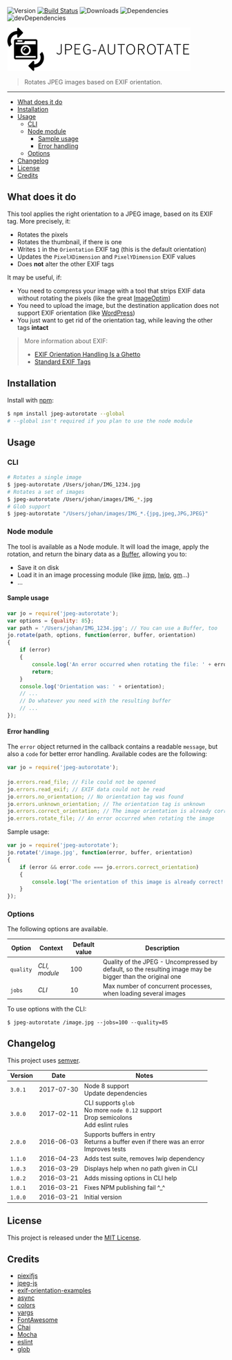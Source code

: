 ![Version](https://img.shields.io/npm/v/jpeg-autorotate.svg)
[![Build Status](https://travis-ci.org/johansatge/jpeg-autorotate.svg?branch=master)](https://travis-ci.org/johansatge/jpeg-autorotate)
![Downloads](https://img.shields.io/npm/dm/jpeg-autorotate.svg)
![Dependencies](https://img.shields.io/david/johansatge/jpeg-autorotate.svg)
![devDependencies](https://img.shields.io/david/dev/johansatge/jpeg-autorotate.svg)

![Icon](icon.png)

> Rotates JPEG images based on EXIF orientation.

---

* [What does it do](#what-does-it-do)
* [Installation](#installation)
* [Usage](#usage)
    * [CLI](#cli)
    * [Node module](#node-module)
        * [Sample usage](#sample-usage)
        * [Error handling](#error-handling)
    * [Options](#options)
* [Changelog](#changelog)
* [License](#license)
* [Credits](#credits)

## What does it do

This tool applies the right orientation to a JPEG image, based on its EXIF tag. More precisely, it:

* Rotates the pixels
* Rotates the thumbnail, if there is one
* Writes `1` in the `Orientation` EXIF tag (this is the default orientation)
* Updates the `PixelXDimension` and `PixelYDimension` EXIF values
* Does **not** alter the other EXIF tags

It may be useful, if:

* You need to compress your image with a tool that strips EXIF data without rotating the pixels (like the great [ImageOptim](https://imageoptim.com/))
* You need to upload the image, but the destination application does not support EXIF orientation (like [WordPress](https://wordpress.org/))
* You just want to get rid of the orientation tag, while leaving the other tags **intact**

> More information about EXIF:
> * [EXIF Orientation Handling Is a Ghetto](http://www.daveperrett.com/articles/2012/07/28/exif-orientation-handling-is-a-ghetto/)
> * [Standard EXIF Tags](http://www.exiv2.org/tags.html)

## Installation

Install with [npm](https://www.npmjs.com/):

```bash
$ npm install jpeg-autorotate --global
# --global isn't required if you plan to use the node module
```

## Usage

### CLI

```bash
# Rotates a single image
$ jpeg-autorotate /Users/johan/IMG_1234.jpg
# Rotates a set of images
$ jpeg-autorotate /Users/johan/images/IMG_*.jpg
# Glob support
$ jpeg-autorotate "/Users/johan/images/IMG_*.{jpg,jpeg,JPG,JPEG}"
```

### Node module

The tool is available as a Node module. It will load the image, apply the rotation, and return the binary data as a [Buffer](https://nodejs.org/api/buffer.html), allowing you to:

* Save it on disk
* Load it in an image processing module (like [jimp](https://github.com/oliver-moran/jimp), [lwip](https://github.com/EyalAr/lwip), [gm](https://github.com/aheckmann/gm)...)
* ...

#### Sample usage

```javascript
var jo = require('jpeg-autorotate');
var options = {quality: 85};
var path = '/Users/johan/IMG_1234.jpg'; // You can use a Buffer, too
jo.rotate(path, options, function(error, buffer, orientation)
{
    if (error)
    {
        console.log('An error occurred when rotating the file: ' + error.message);
        return;
    }
    console.log('Orientation was: ' + orientation);
    // ...
    // Do whatever you need with the resulting buffer
    // ...
});
```

#### Error handling

The `error` object returned in the callback contains a readable `message`, but also a `code` for better error handling. Available codes are the following:

```javascript
var jo = require('jpeg-autorotate');

jo.errors.read_file; // File could not be opened
jo.errors.read_exif; // EXIF data could not be read
jo.errors.no_orientation; // No orientation tag was found
jo.errors.unknown_orientation; // The orientation tag is unknown
jo.errors.correct_orientation; // The image orientation is already correct
jo.errors.rotate_file; // An error occurred when rotating the image
```

Sample usage:

```javascript
var jo = require('jpeg-autorotate');
jo.rotate('/image.jpg', function(error, buffer, orientation)
{
    if (error && error.code === jo.errors.correct_orientation)
    {
        console.log('The orientation of this image is already correct!');
    }
});
```

### Options

The following options are available.

| Option | Context | Default value | Description
| --- | --- | --- | --- |
| `quality` | *CLI, module* | 100 | Quality of the JPEG - Uncompressed by default, so the resulting image may be bigger than the original one |
| `jobs` | *CLI* | 10 | Max number of concurrent processes, when loading several images

To use options with the CLI:

```
$ jpeg-autorotate /image.jpg --jobs=100 --quality=85
```

## Changelog

This project uses [semver](http://semver.org/).

| Version | Date | Notes |
| --- | --- | --- |
| `3.0.1` | 2017-07-30 | Node 8 support<br>Update dependencies |
| `3.0.0` | 2017-02-11 | CLI supports `glob`<br>No more `node 0.12` support<br>Drop semicolons<br>Add eslint rules |
| `2.0.0` | 2016-06-03 | Supports buffers in entry<br>Returns a buffer even if there was an error<br>Improves tests |
| `1.1.0` | 2016-04-23 | Adds test suite, removes lwip dependency |
| `1.0.3` | 2016-03-29 | Displays help when no path given in CLI |
| `1.0.2` | 2016-03-21 | Adds missing options in CLI help |
| `1.0.1` | 2016-03-21 | Fixes NPM publishing fail ^_^ |
| `1.0.0` | 2016-03-21 | Initial version |

## License

This project is released under the [MIT License](license.md).

## Credits

* [piexifjs](https://github.com/hMatoba/piexifjs)
* [jpeg-js](https://github.com/eugeneware/jpeg-js)
* [exif-orientation-examples](https://github.com/recurser/exif-orientation-examples)
* [async](https://github.com/caolan/async)
* [colors](https://github.com/Marak/colors.js)
* [yargs](https://github.com/bcoe/yargs)
* [FontAwesome](http://fontawesome.io/)
* [Chai](http://chaijs.com/)
* [Mocha](http://mochajs.org)
* [eslint](http://eslint.org)
* [glob](https://github.com/isaacs/node-glob)

